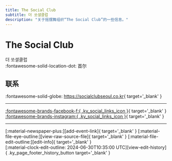 ```yaml
---
title: The Social Club
subtitle: 더 쏘셜클럽
description: "关于摇摆舞组织“The Social Club”的一些信息。"
---
```


# The Social Club

더 쏘셜클럽  
:fontawesome-solid-location-dot: 首尔  


## 联系

:fontawesome-solid-globe: <https://socialclubseoul.co.kr>{ target='_blank' }  

---

 [:fontawesome-brands-facebook-f:{ .ky_social_links_icon }](https://www.facebook.com/socialclubseoul){ target='_blank' } [:fontawesome-brands-instagram:{ .ky_social_links_icon }](https://instagram.com/thesocialcluba){ target='_blank' }

---

<div class="ky_page_footer" markdown>
<div class="ky_page_footer_trailing" markdown="span">
[:material-newspaper-plus:][add-event-link]{ target='_blank' }
[:material-file-eye-outline:][view-raw-source-file]{ target='_blank' }
[:material-file-edit-outline:][edit-info]{ target='_blank' }
</div>
<div class="ky_page_footer_leading" markdown="span">
[:material-clock-edit-outline: 2024-06-30T10:35:00 UTC][view-edit-history]{ .ky_page_footer_history_button target='_blank' }
</div>
</div>

[add-event-link]: https://github.com/swingdance/events/issues/new?assignees=&labels=add+event&projects=&template=02-add_entity.yml&title=%5Bko_KR%5D%20Add%20Event%3A%20%3CName%3E&region=ko_KR&province=Seoul&city=Seoul&org_id=the-social-club "添加活动"
[view-raw-source-file]: https://github.com/swingdance/orgs/blob/main/ko_KR/the-social-club.json "查看原始源文件"
[edit-info]: https://github.com/swingdance/orgs/issues/new?assignees=&labels=update+org&projects=&template=03-update_entity.yml&title=%5Bko_KR%5D%20Update%20Org%3A%20The%20Social%20Club&region=ko_KR&id=the-social-club&name=The%20Social%20Club "编辑信息"

[view-edit-history]: https://github.com/swingdance/orgs/commits/main/ko_KR/the-social-club.json "查看编辑历史"
